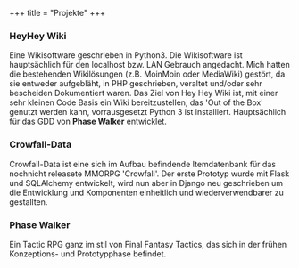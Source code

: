 +++
title = "Projekte"
+++


<div class="row">
  <div class="column-50">
    <div class="project">
      <h3>HeyHey Wiki</h3>
      <p>Eine Wikisoftware geschrieben in Python3. Die Wikisoftware ist hauptsächlich für den localhost bzw. LAN Gebrauch angedacht.
      Mich hatten die bestehenden Wikilösungen (z.B. MoinMoin oder MediaWiki) gestört, da sie entweder aufgebläht, in PHP geschrieben, veraltet und/oder sehr bescheiden Dokumentiert waren. Das Ziel von Hey Hey Wiki ist, mit einer sehr kleinen Code Basis ein Wiki bereitzustellen, das 'Out of the Box' genutzt werden kann, vorrausgesetzt Python 3 ist installiert. Hauptsächlich für das GDD von <b>Phase Walker</b> entwicklet.</p>
    </div>
  </div>
  <div class="column-50">
    <div class="project">
      <h3>Crowfall-Data</h3>
      <p>Crowfall-Data ist eine sich im Aufbau befindende Itemdatenbank für das nochnicht releasete MMORPG 'Crowfall'. Der erste Prototyp wurde mit Flask und SQLAlchemy entwickelt, wird nun aber in Django neu geschrieben um die Entwicklung und Komponenten einheitlich und wiederverwendbarer zu gestallten. </p>
    </div>
  </div>
</div>
<div class="row">
  <div class="column-100">
    <div class="project">
      <h3>Phase Walker</h3>
      <p>Ein Tactic RPG ganz im stil von Final Fantasy Tactics, das sich in der frühen Konzeptions- und Prototypphase befindet.</p>
    </div>
  </div>
</div>
